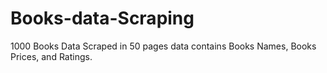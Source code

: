 # Books-data-Scraping

1000 Books Data Scraped in 50 pages data contains Books Names, Books Prices, and Ratings.
